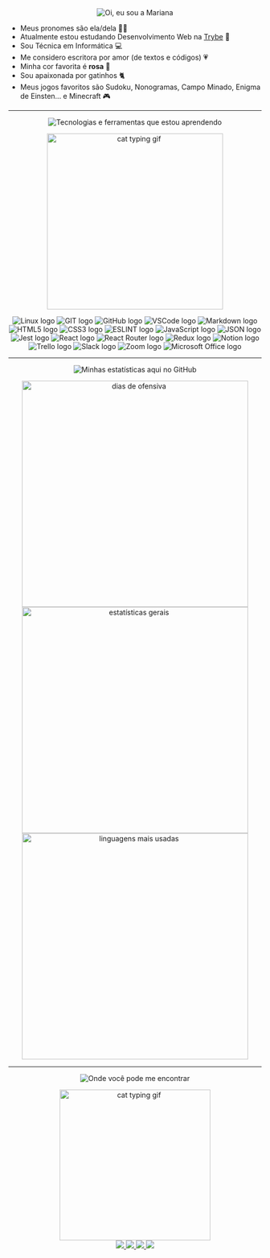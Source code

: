 <!-- SOBRE MIM -->

<div>
  
  <div align="center">
    <img
      src="https://capsule-render.vercel.app/api?type=transparent&color=0:ff6e96,100:ffc0cb&height=40&section=header&text=Oi%2C%20eu%20sou%20a%20Mariana%21%20%F0%9F%91%8B&fontSize=25&fontColor=ffc0cb"
      alt="Oi, eu sou a Mariana"
    />
  </div>  
    
<!--   <img
    src="./octocat-icon.png"
    alt="Octocat Avatar"
    align="right"
    width="200"
  /> -->

  - Meus pronomes são ela/dela 👩‍💻
  - Atualmente estou estudando Desenvolvimento Web na [Trybe](https://www.betrybe.com/) 🚀
  - Sou Técnica em Informática 💻
  - Me considero escritora por amor (de textos e códigos) 💗
  - Minha cor favorita é <strong>rosa</strong> 🧠
  - Sou apaixonada por gatinhos 🐈
  - Meus jogos favoritos são Sudoku, Nonogramas, Campo Minado, Enigma de Einsten... e Minecraft 🎮

</div>

<hr>

<!-- TECNOLOGIAS -->

<div align="center">

  <img
      src="https://capsule-render.vercel.app/api?type=transparent&color=0:ff6e96,100:ffc0cb&height=40&section=header&text=Tecnologias%20e%20ferramentas%20que%20estou%20aprendendo&fontSize=25&fontColor=ffc0cb"
      alt="Tecnologias e ferramentas que estou aprendendo"
   />

  <img
    src="http://38.media.tumblr.com/1533c2ae6c8552abf0ed57f51270dcf6/tumblr_n7uio3XBt11tfoqqlo1_500.gif"
    alt="cat typing gif"
    width="350"
  />

  <img
    src="https://img.shields.io/badge/Linux-ff6e96?style=for-the-badge&logo=linux&logoColor=white"
    alt="Linux logo"
  />
  <img
    src="https://img.shields.io/badge/GIT-ff6e96?style=for-the-badge&logo=git&logoColor=white"
    alt="GIT logo"
  />
  <img
    src="https://img.shields.io/badge/GitHub-ff6e96?style=for-the-badge&logo=github&logoColor=white"
    alt="GitHub logo"
  />
  <img
    src="https://img.shields.io/badge/VSCode-ff6e96?style=for-the-badge&logo=visual%20studio%20code&logoColor=white"
    alt="VSCode logo"
  />
  <img
    src="https://img.shields.io/badge/Markdown-ff6e96?style=for-the-badge&logo=markdown&logoColor=white"
    alt="Markdown logo"
  />
  <img
    src="https://img.shields.io/badge/HTML5-ff6e96?style=for-the-badge&logo=html5&logoColor=white"
    alt="HTML5 logo"
  />
  <img
    src="https://img.shields.io/badge/CSS3-ff6e96?style=for-the-badge&logo=css3&logoColor=white"
    alt="CSS3 logo"
  />
  <img
    src="https://img.shields.io/badge/eslint-ff6e96?style=for-the-badge&logo=eslint&logoColor=white"
    alt="ESLINT logo"
  />
  <img
    src="https://img.shields.io/badge/JavaScript-ff6e96?style=for-the-badge&logo=javascript&logoColor=white"
    alt="JavaScript logo"
  />
  <img
    src="https://img.shields.io/badge/json-ff6e96?style=for-the-badge&logo=json&logoColor=white"
    alt="JSON logo"
  />
  <img
    src="https://img.shields.io/badge/Jest-ff6e96?style=for-the-badge&logo=jest&logoColor=white"
    alt="Jest logo"
  />
  <img
    src="https://img.shields.io/badge/React-ff6e96?style=for-the-badge&logo=react&logoColor=white"
    alt="React logo"
  />
  <img
    src="https://img.shields.io/badge/React_Router-ff6e96?style=for-the-badge&logo=react-router&logoColor=white"
    alt="React Router logo"
  />
  <img
    src="https://img.shields.io/badge/Redux-ff6e96?style=for-the-badge&logo=redux&logoColor=white"
    alt="Redux logo"
  />
  <img
    src="https://img.shields.io/badge/Notion-ff6e96?style=for-the-badge&logo=notion&logoColor=white"
    alt="Notion logo"
  />
  <img
    src="https://img.shields.io/badge/Trello-ff6e96?style=for-the-badge&logo=trello&logoColor=white"
    alt="Trello logo"
  />
  <img
    src="https://img.shields.io/badge/Slack-ff6e96?style=for-the-badge&logo=slack&logoColor=white"
    alt="Slack logo"
  />
  <img
    src="https://img.shields.io/badge/Zoom-ff6e96?style=for-the-badge&logo=zoom&logoColor=white"
    alt="Zoom logo"
  />
  <img
    src="https://img.shields.io/badge/Microsoft_Office-ff6e96?style=for-the-badge&logo=microsoft-office&logoColor=white"
    alt="Microsoft Office logo"
  />

</div>

<hr>

<!-- ESTATÍSTICAS -->

<div align="center">

  <img
    src="https://capsule-render.vercel.app/api?type=transparent&color=0:ff6e96,100:ffc0cb&height=40&section=header&text=Minhas%20estat%C3%ADsticas%20aqui%20no%20GitHub&fontSize=25&fontColor=ffc0cb"
    alt="Minhas estatísticas aqui no GitHub"
  />

  <img
    width="450px"
    src="https://github-readme-streak-stats.herokuapp.com/?user=marianaapereira&theme=dracula"
    alt="dias de ofensiva"
  />
  <br>
  <img
    width="450px"
    src="https://github-readme-stats.vercel.app/api?username=marianaapereira&count_private=true&show_icons=true&theme=dracula"
    alt="estatísticas gerais"
  />
  <br>
  <img
    width="450px"
    src="https://github-readme-stats.vercel.app/api/top-langs/?username=marianaapereira&layout=compact&count_private=true&show_icons=true&theme=dracula"
    alt="linguagens mais usadas"
  />
  <br>
    <!--
    <img
      width="500px"
      src="https://github-readme-stats.vercel.app/api/pin/?username=marianaapereira&repo=marianaapereira&theme=dracula"
      alt="link para repositório"
    />
    -->

</div>

<hr>

<!-- CONTATOS -->

<div align="center">

  <img
    src="https://capsule-render.vercel.app/api?type=transparent&color=0:ff6e96,100:ffc0cb&height=40&section=header&text=Onde%20voc%C3%AA%20pode%20me%20encontrar&fontSize=25&fontColor=ffc0cb"
    alt="Onde você pode me encontrar"
  />

  <img
    src="https://media.tenor.com/X1MxQbJSRHYAAAAC/pusheen-cat.gif"
    alt="cat typing gif"
    width="300"
  />
  <br>
  <a href = "https://marianaapereira.github.io/">
    <img src="https://img.shields.io/badge/Portfolio-ff6e96?style=for-the-badge&logo=GitHub-Sponsors&logoColor=white" target="_blank">
  </a>
  <a href="https://www.linkedin.com/in/mariana-aparecida-pereira/" target="_blank">
    <img src="https://img.shields.io/badge/LinkedIn-ff6e96?style=for-the-badge&logo=linkedin&logoColor=white" target="_blank">
  </a>
  <a href = "mailto:marianapereira.s@live.com">
    <img src="https://img.shields.io/badge/email-ff6e96?style=for-the-badge&logo=gmail&logoColor=white" target="_blank">
  </a>
  <a href = "https://open.spotify.com/user/12153763275?si=24cbd48668df4d49">
    <img src="https://img.shields.io/badge/Spotify-ff6e96?&style=for-the-badge&logo=spotify&logoColor=white" target="_blank">
  </a>

</div>
